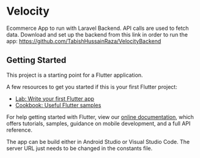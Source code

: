 # Velocity

Ecommerce App to run with Laravel Backend. API calls are used to fetch data. Download and set up the backend from this link in order to run the app: https://github.com/TabishHussainRaza/VelocityBackend

## Getting Started

This project is a starting point for a Flutter application.

A few resources to get you started if this is your first Flutter project:

- [Lab: Write your first Flutter app](https://flutter.dev/docs/get-started/codelab)
- [Cookbook: Useful Flutter samples](https://flutter.dev/docs/cookbook)

For help getting started with Flutter, view our
[online documentation](https://flutter.dev/docs), which offers tutorials,
samples, guidance on mobile development, and a full API reference.


The app can be build either in Android Studio or Visual Studio Code. The server URL just needs to be changed in the constants file.

